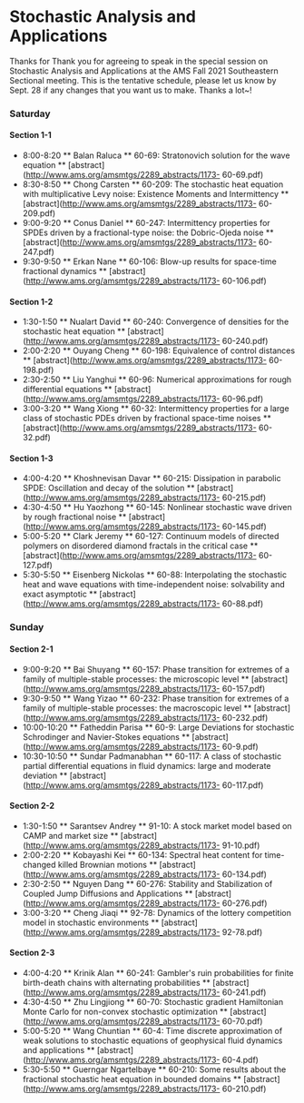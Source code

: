 # Stochastic Analysis and Applications
Thanks for Thank you for agreeing to speak in the special session on Stochastic Analysis and Applications at the AMS Fall 2021 Southeastern Sectional meeting. This is the tentative schedule, please let us know by Sept. 28 if any changes that you want us to make. Thanks a lot~! 

### Saturday
#### Section 1-1
* 8:00-8:20
**  Balan  Raluca
**  60-69:  Stratonovich solution for the wave equation
** [abstract](http://www.ams.org/amsmtgs/2289_abstracts/1173- 60-69.pdf)
* 8:30-8:50
**  Chong  Carsten
**  60-209:  The stochastic heat equation with multiplicative Levy noise: Existence Moments and Intermittency
** [abstract](http://www.ams.org/amsmtgs/2289_abstracts/1173- 60-209.pdf)
* 9:00-9:20
**  Conus  Daniel
**  60-247:  Intermittency properties for SPDEs driven by a fractional-type noise: the Dobric-Ojeda noise
** [abstract](http://www.ams.org/amsmtgs/2289_abstracts/1173- 60-247.pdf)
* 9:30-9:50
**  Erkan  Nane
**  60-106:  Blow-up results for space-time fractional dynamics
** [abstract](http://www.ams.org/amsmtgs/2289_abstracts/1173- 60-106.pdf)
#### Section 1-2
* 1:30-1:50
**  Nualart  David
**  60-240:  Convergence of densities for the stochastic heat equation
** [abstract](http://www.ams.org/amsmtgs/2289_abstracts/1173- 60-240.pdf)
* 2:00-2:20
**  Ouyang  Cheng
**  60-198:  Equivalence of control distances
** [abstract](http://www.ams.org/amsmtgs/2289_abstracts/1173- 60-198.pdf)
* 2:30-2:50
**  Liu  Yanghui
**  60-96:  Numerical approximations for rough differential equations
** [abstract](http://www.ams.org/amsmtgs/2289_abstracts/1173- 60-96.pdf)
* 3:00-3:20
**  Wang  Xiong
**  60-32:  Intermittency properties for a large class of stochastic PDEs driven by fractional space-time noises
** [abstract](http://www.ams.org/amsmtgs/2289_abstracts/1173- 60-32.pdf)
#### Section 1-3
* 4:00-4:20
**  Khoshnevisan  Davar
**  60-215:  Dissipation in parabolic SPDE: Oscillation and decay of the solution
** [abstract](http://www.ams.org/amsmtgs/2289_abstracts/1173- 60-215.pdf)
* 4:30-4:50
**  Hu  Yaozhong
**  60-145:  Nonlinear stochastic wave driven by rough fractional noise
** [abstract](http://www.ams.org/amsmtgs/2289_abstracts/1173- 60-145.pdf)
* 5:00-5:20
**  Clark  Jeremy
**  60-127:  Continuum models of directed polymers on disordered diamond fractals in the critical case
** [abstract](http://www.ams.org/amsmtgs/2289_abstracts/1173- 60-127.pdf)
* 5:30-5:50
**  Eisenberg  Nickolas
**  60-88:  Interpolating the stochastic heat and wave equations with time-independent noise: solvability and exact asymptotic
** [abstract](http://www.ams.org/amsmtgs/2289_abstracts/1173- 60-88.pdf)


### Sunday
#### Section 2-1
* 9:00-9:20
**  Bai  Shuyang
**  60-157:  Phase transition for extremes of a family of multiple-stable processes: the microscopic level
** [abstract](http://www.ams.org/amsmtgs/2289_abstracts/1173- 60-157.pdf)
* 9:30-9:50
**  Wang  Yizao
**  60-232:  Phase transition for extremes of a family of multiple-stable processes: the macroscopic level
** [abstract](http://www.ams.org/amsmtgs/2289_abstracts/1173- 60-232.pdf)
* 10:00-10:20
**  Fatheddin  Parisa
**  60-9:  Large Deviations for stochastic Schrodinger and Navier-Stokes equations
** [abstract](http://www.ams.org/amsmtgs/2289_abstracts/1173- 60-9.pdf)
* 10:30-10:50
**  Sundar  Padmanabhan
**  60-117:  A class of stochastic partial differential equations in fluid dynamics: large and moderate deviation
** [abstract](http://www.ams.org/amsmtgs/2289_abstracts/1173- 60-117.pdf)
#### Section 2-2
* 1:30-1:50
**  Sarantsev  Andrey
**  91-10:  A stock market model based on CAMP and market size
** [abstract](http://www.ams.org/amsmtgs/2289_abstracts/1173- 91-10.pdf)
* 2:00-2:20
**  Kobayashi  Kei
**  60-134:  Spectral heat content for time-changed killed Brownian motions
** [abstract](http://www.ams.org/amsmtgs/2289_abstracts/1173- 60-134.pdf)
* 2:30-2:50
**  Nguyen  Dang
**  60-276:  Stability and Stabilization of Coupled Jump Diffusions and Applications
** [abstract](http://www.ams.org/amsmtgs/2289_abstracts/1173- 60-276.pdf)
* 3:00-3:20
**  Cheng  Jiaqi
**  92-78:  Dynamics of the lottery competition model in stochastic environments
** [abstract](http://www.ams.org/amsmtgs/2289_abstracts/1173- 92-78.pdf)
#### Section 2-3
* 4:00-4:20
**  Krinik  Alan
**  60-241:  Gambler's ruin probabilities for finite birth-death chains with alternating probabilities
** [abstract](http://www.ams.org/amsmtgs/2289_abstracts/1173- 60-241.pdf)
* 4:30-4:50
**  Zhu  Lingjiong
**  60-70:  Stochastic gradient Hamiltonian Monte Carlo for non-convex stochastic optimization
** [abstract](http://www.ams.org/amsmtgs/2289_abstracts/1173- 60-70.pdf)
* 5:00-5:20
**  Wang  Chuntian
**  60-4:  Time discrete approximation of weak solutions to stochastic equations of geophysical fluid dynamics and applications
** [abstract](http://www.ams.org/amsmtgs/2289_abstracts/1173- 60-4.pdf)
* 5:30-5:50
**  Guerngar  Ngartelbaye
**  60-210:  Some results about the fractional stochastic heat equation in bounded domains
** [abstract](http://www.ams.org/amsmtgs/2289_abstracts/1173- 60-210.pdf)

